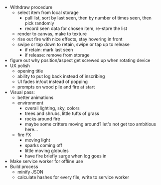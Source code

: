 * Withdraw procedure
    - select item from local storage
        - pull list, sort by last seen, then by number of times seen, then pick randomly
        - record seen data for chosen item, re-store the list
    - render to canvas, make to texture
    - rise out fire with nice effects, stay hovering in front
    - swipe or tap down to retain, swipe or tap up to release
        - if retain: mark last seen
        - if release: remove from storage
* figure out why position/aspect get screwed up when rotating device
* UX polish
    - opening title
    - ability to put log back instead of inscribing
    - UI fades in/out instead of popping
    - prompts on wood pile and fire at start
* Visual pass:
    - better animations
    - environment
        - overall lighting, sky, colors
        - trees and shrubs, little tufts of grass
        - rocks around fire
        - maybe some critters moving around? let's not get too ambitious here...
    - fire FX
        - moving light
        - sparks coming off
        - little moving globules
        - have fire briefly surge when log goes in
* Make service worker for offline use
* Build process
    - minify JSON
    - calculate hashes for every file, write to service worker
